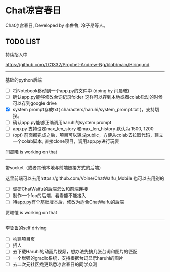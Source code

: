 # Chat凉宫春日


Chat凉宫春日, Developed by 李鲁鲁, 冷子昂等人。

## TODO LIST

持续招人中

https://github.com/LC1332/Prophet-Andrew-Ng/blob/main/Hiring.md

---

基础的python后端

- [ ] 将Notebook移动到一个app.py的文件中 (doing by 闫晨曦)
- [ ] 确认app.py能够修改台词记录folder 这样可以存到本地或者colab启动的时候可以存到google drive
- [x] system prompt存成txt( characters/haruhi/system_prompt.txt )，支持切换。
- [ ] 确认app.py能够正确调用haruhi的system prompt
- [ ] app.py 支持设定max_len_story 和max_len_history 默认为 1500, 1200
- [ ] (opt) 前面都完成之后，项目可以转成public，方便从colab去拉取代码，建立一个colab脚本, 直接clone项目，调用app.py进行玩耍

闫晨曦 is working on that

---

带socket（或者其他本地与前端链接方式的后端）

这里前端可以去用https://github.com/Voine/ChatWaifu_Mobile  也可以去用别的

- [ ] 调研ChatWaifu的后端怎么和前端连接
- [ ] 制作一个foo的后端，看看能不能接入
- [ ] 待app.py有个基础版本后，修改为适合ChatWaifu的后端

贾曜恺 is working on that


---

李鲁鲁的self driving

- [ ] 构建项目页
- [ ] 招人
- [ ] 去下载Haruhi的动画片视频，想办法先搞几张台词和图片的匹配
- [ ] 一个增强的gradio系统，支持根据台词显示haruhi的图片
- [ ] 去二次元社区找更熟悉凉宫春日的同学众测
